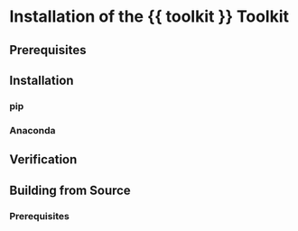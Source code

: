 # Installation of the {{ toolkit }} Toolkit

## Prerequisites

## Installation

### pip

### Anaconda

## Verification

## Building from Source

### Prerequisites